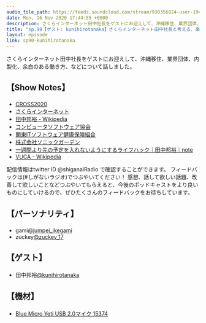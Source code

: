 ```yaml
---
audio_file_path: https://feeds.soundcloud.com/stream/930356824-user-194620696-sp90-kunihirotanaka.mp3
date: Mon, 16 Nov 2020 17:44:55 +0000
description: さくらインターネット田中社長をゲストにお迎えして、沖縄移住、業界団体、内製化、余白の経営、などについて話しました。
title: "sp.90【ゲスト: kunihirotanaka】さくらインターネット田中社長と考える、楽しい大企業の変え方と余白のある働き方"
layout: episode
link: sp90-kunihirotanaka
---
```


<p><span>さくらインターネット田中社長をゲストにお迎えして、沖縄移住、業界団体、内製化、余白のある働き方、などについて話しました。</span></p>
<h2>
  <p>【Show Notes】</p>
</h2>
<ul>
  <li><a href="https://www.cross-party.com/" target="_blank">CROSS2020</a></li>
  <li><a href="https://www.sakura.ad.jp/" target="_blank">さくらインターネット</a></li>
  <li><a href="https://ja.wikipedia.org/wiki/%E7%94%B0%E4%B8%AD%E9%82%A6%E8%A3%95" target="_blank">田中邦裕 - Wikipedia</a></li>
  <li><a href="https://www.csaj.jp/" target="_blank">コンピュータソフトウェア協会</a></li>
  <li><a href="https://www.its-kenpo.or.jp/" target="_blank">関東ITソフトウェア健康保険組合</a></li>
  <li><a href="https://www.sonicgarden.jp/" target="_blank">株式会社ソニックガーデン</a></li>
  <li><a href="https://note.com/kunihirotanaka/n/n24a31320d78a" target="_blank">一週間より先の予定を入れないようにするライフハック｜田中邦裕｜note</a></li>
  <li><a href="https://ja.wikipedia.org/wiki/VUCA" target="_blank">VUCA - Wikipedia</a></li>
</ul>
<p><span>
  配信情報はtwitter ID @shiganaiRadio で確認することができます。
  フィードバックは(#しがないラジオ)でつぶやいてください！
  感想、話して欲しい話題、改善して欲しいことなどつぶやいてもらえると、今後のポッドキャストをより良いものにしていけるので、ぜひたくさんのフィードバックをお待ちしています。
</span></p>
<h2>
  <p>【パーソナリティ】</p>
</h2>
<ul>
  <li>gami<a href="https://twitter.com/jumpei_ikegami" target="_blank">@jumpei_ikegami</a></li>
  <li>zuckey<a href="https://twitter.com/zuckey_17" target="_blank">@zuckey_17</a></li>
</ul>
<h2>
  <p>【ゲスト】</p>
</h2>
<ul>
  <li>田中邦裕<a href="https://twitter.com/kunihirotanaka" target="_blank">@kunihirotanaka</a></li>
</ul>
<h2>
  <p>【機材】</p>
</h2>
<ul>
  <li><a href="http://amzn.to/2tlkud3" target="_blank">Blue Micro Yeti USB 2.0マイク 15374</a></li>
</ul>